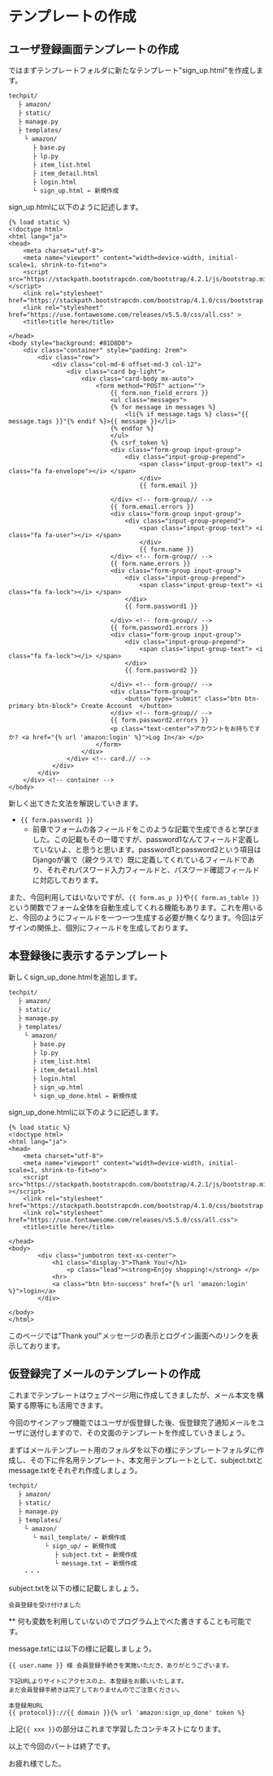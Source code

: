 # テンプレートの作成

## ユーザ登録画面テンプレートの作成
ではまずテンプレートフォルダに新たなテンプレート"sign_up.html"を作成します。
```
techpit/
　 ├ amazon/
　 ├ static/
　 ├ manage.py
　 ├ templates/ 
 　　└ amazon/
    　 ├ base.py
　     ├ lp.py
　　　　├ item_list.html
　　　　├ item_detail.html
　　　　├ login.html
　　　　└ sign_up.html ← 新規作成

```

sign_up.htmlに以下のように記述します。
```
{% load static %}
<!doctype html>
<html lang="ja">
<head>
    <meta charset="utf-8">
    <meta name="viewport" content="width=device-width, initial-scale=1, shrink-to-fit=no">
    <script src="https://stackpath.bootstrapcdn.com/bootstrap/4.2.1/js/bootstrap.min.js"></script>
    <link rel="stylesheet" href="https://stackpath.bootstrapcdn.com/bootstrap/4.1.0/css/bootstrap.min.css">
    <link rel="stylesheet" href="https://use.fontawesome.com/releases/v5.5.0/css/all.css" >
    <title>title here</title>

</head>
<body style="background: #81D8D0">
    <div class="container" style="padding: 2rem">
        <div class="row">
            <div class="col-md-6 offset-md-3 col-12">
                <div class="card bg-light">
                    <div class="card-body mx-auto">
                        <form method="POST" action="">
                            {{ form.non_field_errors }}
                            <ul class="messages">
                            {% for message in messages %}
                                <li{% if message.tags %} class="{{ message.tags }}"{% endif %}>{{ message }}</li>
                            {% endfor %}
                            </ul>
                            {% csrf_token %}
                            <div class="form-group input-group">
                                <div class="input-group-prepend">
                                    <span class="input-group-text"> <i class="fa fa-envelope"></i> </span>
                                    </div>
                                    {{ form.email }}
                                    
                            </div> <!-- form-group// -->
                            {{ form.email.errors }}
                            <div class="form-group input-group">
                                <div class="input-group-prepend">
                                    <span class="input-group-text"> <i class="fa fa-user"></i> </span>
                                    </div>
                                    {{ form.name }}
                            </div> <!-- form-group// -->
                            {{ form.name.errors }}
                            <div class="form-group input-group">
                                <div class="input-group-prepend">
                                    <span class="input-group-text"> <i class="fa fa-lock"></i> </span>
                                </div>
                                {{ form.password1 }}
                                
                            </div> <!-- form-group// -->
                            {{ form.password1.errors }}
                            <div class="form-group input-group">
                                <div class="input-group-prepend">
                                    <span class="input-group-text"> <i class="fa fa-lock"></i> </span>
                                </div>
                                {{ form.password2 }}
                                
                            </div> <!-- form-group// -->                                      
                            <div class="form-group">
                                <button type="submit" class="btn btn-primary btn-block"> Create Account  </button>
                            </div> <!-- form-group// -->   
                            {{ form.password2.errors }}   
                            <p class="text-center">アカウントをお持ちですか? <a href="{% url 'amazon:login' %}">Log In</a> </p>                                                                 
                        </form>
                    </div>
                </div> <!-- card.// -->
            </div>
        </div>
    </div> <!-- container -->
</body>
```

新しく出てきた文法を解説していきます。
* `{{ form.password1 }}`
  * 前章でフォームの各フィールドをこのような記載で生成できると学びました。この記載もその一環ですが、password1なんてフィールド定義していないよ、と思うと思います。password1とpassword2という項目はDjangoが裏で（親クラスで）既に定義してくれているフィールドであり、それぞれパスワード入力フィールドと、パスワード確認フィールドに対応しております。


また、今回利用してはいないですが、`{{ form.as_p }}`や`{{ form.as_table }}`という関数でフォーム全体を自動生成してくれる機能もあります。これを用いると、今回のようにフィールドを一つ一つ生成する必要が無くなります。今回はデザインの関係上、個別にフィールドを生成しております。

## 本登録後に表示するテンプレート
新しくsign_up_done.htmlを追加します。
```
techpit/
　 ├ amazon/
　 ├ static/
　 ├ manage.py
　 ├ templates/ 
 　　└ amazon/
    　 ├ base.py
　     ├ lp.py
　　　　├ item_list.html
　　　　├ item_detail.html
　　　　├ login.html
　　　　├ sign_up.html
　　　　└ sign_up_done.html ← 新規作成

```

sign_up_done.htmlに以下のように記述します。
```
{% load static %}
<!doctype html>
<html lang="ja">
<head>
    <meta charset="utf-8">
    <meta name="viewport" content="width=device-width, initial-scale=1, shrink-to-fit=no">
    <script src="https://stackpath.bootstrapcdn.com/bootstrap/4.2.1/js/bootstrap.min.js" ></script>
    <link rel="stylesheet" href="https://stackpath.bootstrapcdn.com/bootstrap/4.1.0/css/bootstrap.min.css">
    <link rel="stylesheet" href="https://use.fontawesome.com/releases/v5.5.0/css/all.css">
    <title>title here</title>

</head>
<body>
        <div class="jumbotron text-xs-center">
            <h1 class="display-3">Thank You!</h1>
                <p class="lead"><strong>Enjoy shopping!</strong> </p>
            <hr>
            <a class="btn btn-success" href="{% url 'amazon:login' %}">login</a>
        </div>
            
</body>
</html>

```

このページでは"Thank you!"メッセージの表示とログイン画面へのリンクを表示しております。

## 仮登録完了メールのテンプレートの作成
これまでテンプレートはウェブページ用に作成してきましたが、メール本文を構築する際等にも活用できます。

今回のサインアップ機能ではユーザが仮登録した後、仮登録完了通知メールをユーザに送付しますので、その文面のテンプレートを作成していきましょう。

まずはメールテンプレート用のフォルダを以下の様にテンプレートフォルダに作成し、その下に件名用テンプレート、本文用テンプレートとして、subject.txtとmessage.txtをそれぞれ作成しましょう。
```
techpit/
　 ├ amazon/
　 ├ static/
　 ├ manage.py
　 ├ templates/ 
 　　└ amazon/
　　　　└ mail_template/ ← 新規作成
          └ sign_up/ ← 新規作成
          　 ├ subject.txt ← 新規作成
　           └ message.txt ← 新規作成
    ・・・　

```

subject.txtを以下の様に記載しましょう。
```
会員登録を受け付けました
```
** 何も変数を利用していないのでプログラム上でべた書きすることも可能です。

message.txtには以下の様に記載しましょう。
```
{{ user.name }} 様 会員登録手続きを実施いただき、ありがとうございます。

下記URLよりサイトにアクセスの上、本登録をお願いいたします。
まだ会員登録手続きは完了しておりませんのでご注意ください。

本登録用URL
{{ protocol}}://{{ domain }}{% url 'amazon:sign_up_done' token %}

```

上記`{{ xxx }}`の部分はこれまで学習したコンテキストになります。

以上で今回のパートは終了です。

お疲れ様でした。

